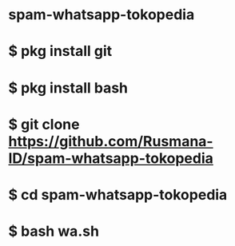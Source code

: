 # spam-whatsapp-tokopedia

# $ pkg install git
# $ pkg install bash
# $ git clone https://github.com/Rusmana-ID/spam-whatsapp-tokopedia
# $ cd spam-whatsapp-tokopedia
# $ bash wa.sh
